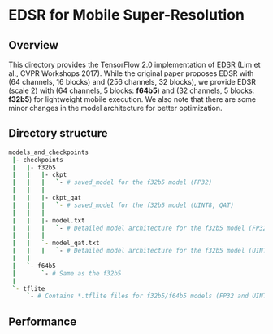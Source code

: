 # EDSR for Mobile Super-Resolution

## Overview

This directory provides the TensorFlow 2.0 implementation of [EDSR](https://openaccess.thecvf.com/content_cvpr_2017_workshops/w12/papers/Lim_Enhanced_Deep_Residual_CVPR_2017_paper.pdf) (Lim et al., CVPR Workshops 2017).
While the original paper proposes EDSR with (64 channels, 16 blocks) and (256 channels, 32 blocks),
we provide EDSR (scale 2) with (64 channels, 5 blocks: **f64b5**) and (32 channels, 5 blocks: **f32b5**) for lightweight mobile execution. We also note that there are some minor changes in the model architecture for better optimization.

## Directory structure
```bash
models_and_checkpoints
 |- checkpoints
 |   |- f32b5
 |   |   |- ckpt
 |   |   |   `- # saved_model for the f32b5 model (FP32)
 |   |   |
 |   |   |- ckpt_qat
 |   |   |   `- # saved_model for the f32b5 model (UINT8, QAT)
 |   |   |
 |   |   |- model.txt
 |   |   |   `- # Detailed model architecture for the f32b5 model (FP32)
 |   |   |
 |   |   `- model_qat.txt
 |   |   |   `- # Detailed model architecture for the f32b5 model (UINT8, QAT)
 |   |
 |   `- f64b5
 |       `- # Same as the f32b5
 |
 `- tflite
     `- # Contains *.tflite files for f32b5/f64b5 models (FP32 and UINT8)
```

## Performance
